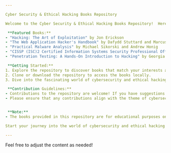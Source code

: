 ```yaml
---

Cyber Security & Ethical Hacking Books Repository 

Welcome to the Cyber Security & Ethical Hacking Books Repository!  Here, you'll find a curated collection of comprehensive books covering various aspects of cybersecurity and ethical hacking. Whether you're a beginner looking to dive into the world of cybersecurity or an experienced professional seeking to enhance your knowledge, this repository has something for everyone.

 **Featured Books:**
- "Hacking: The Art of Exploitation" by Jon Erickson
- "The Web Application Hacker's Handbook" by Dafydd Stuttard and Marcus Pinto
- "Practical Malware Analysis" by Michael Sikorski and Andrew Honig
- "CISSP (ISC)2 Certified Information Systems Security Professional Official Study Guide" by Mike Chapple, James Michael Stewart, and Darril Gibson
- "Penetration Testing: A Hands-On Introduction to Hacking" by Georgia Weidman

 **Getting Started:**
1. Explore the repository to discover books that match your interests and level of expertise.
2. Clone or download the repository to access the books locally.
3. Dive into the fascinating world of cybersecurity and ethical hacking by reading and learning from the resources provided.

 **Contribution Guidelines:**
- Contributions to the repository are welcome! If you have suggestions for additional books or improvements, feel free to open an issue or submit a pull request.
- Please ensure that any contributions align with the theme of cybersecurity and ethical hacking.


 **Note:**
- The books provided in this repository are for educational purposes only. Respect the authors' copyrights and use the resources responsibly.

Start your journey into the world of cybersecurity and ethical hacking today! 

---
```


Feel free to adjust the content as needed!

